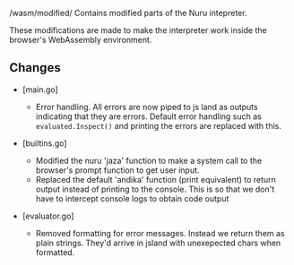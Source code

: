 /wasm/modified/ Contains modified parts of the Nuru intepreter.

These modifications are made to make the interpreter work inside the browser's WebAssembly environment. 

## Changes
- [main.go]
    - Error handling. All errors are now piped to js land as outputs indicating that they are errors. Default error handling such as `evaluated.Inspect()` and printing the errors are replaced with this.

- [builtins.go] 
    - Modified the nuru 'jaza' function to make a system call to the browser's prompt function to get user input.
    - Replaced the default 'andika' function (print equivalent) to return output instead of printing to the console. This is so that we don't have to intercept console logs to obtain code output

- [evaluator.go]
    - Removed formatting for error messages. Instead we return them as plain strings. They'd arrive in jsland with unexepected chars when formatted.